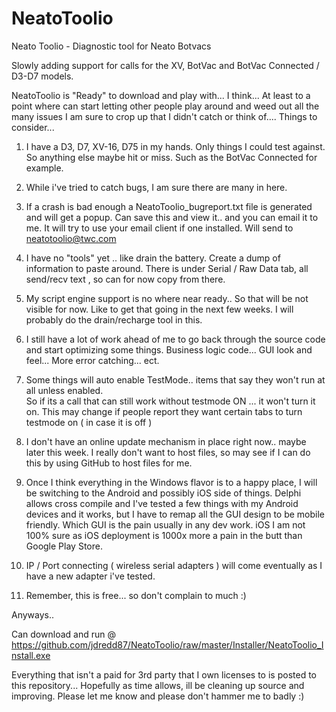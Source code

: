 # NeatoToolio
Neato Toolio - Diagnostic tool for Neato Botvacs

Slowly adding support for calls for the XV, BotVac and BotVac Connected / D3-D7 models.

NeatoToolio is "Ready" to download and play with... I think... At least to a point where can start
letting other people play around and weed out all the many issues I am sure to crop up that I didn't catch
or think of....
Things to consider...

1) I have a D3, D7, XV-16, D75 in my hands.  Only things I could test against. So anything else maybe hit or miss. Such as the BotVac Connected for example.

2) While i've tried to catch bugs, I am sure there are many in here.

3) If a crash is bad enough a NeatoToolio_bugreport.txt file is generated and will get a popup. Can save this and view it.. and you can email it to me. It will try to use your email client if one installed.  Will send to neatotoolio@twc.com

4) I have no "tools" yet .. like drain the battery. Create a dump of information to paste around.  There is under Serial / Raw Data tab, all send/recv text , so can for now copy from there.

5) My script engine support is no where near ready.. So that will be not visible for now.  Like to get that going in the next few weeks.  I will probably do the drain/recharge tool in this.

6) I still have a lot of work ahead of me to go back through the source code and start optimizing some things.
Business logic code... GUI look and feel... More error catching... ect.  

7) Some things will auto enable TestMode.. items that say they won't run at all unless enabled.  
    So if its a call that can still work without testmode ON ... it won't turn it on. This may change if people
   report they want certain tabs to turn testmode on ( in case it is off )

8) I don't have an online update mechanism in place right now.. maybe later this week.
    I really don't want to host files, so may see if I can do this by using GitHub to host files for me.

9) Once I think everything in the Windows flavor is to a happy place, I will be switching to the Android and possibly iOS side of things.  Delphi allows cross compile and I've tested a few things with my Android devices and it works, but I have to remap all the GUI design to be mobile friendly. Which GUI is the pain usually in any dev work. iOS I am not 100% sure as iOS deployment is 1000x more a pain in the butt than Google Play Store. 

10) IP / Port connecting ( wireless serial adapters ) will come eventually as I have a new adapter i've tested.

11) Remember, this is free... so don't complain to much :)


Anyways..

Can download and run @ https://github.com/jdredd87/NeatoToolio/raw/master/Installer/NeatoToolio_Install.exe

Everything that isn't a paid for 3rd party that I own licenses to is posted to this repository... 
Hopefully as time allows, ill be cleaning up source and improving.  Please let me know and please don't hammer me to badly :)
